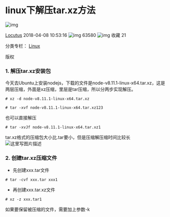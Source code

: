 # linux下解压tar.xz方法

![img](https://csdnimg.cn/release/blogv2/dist/pc/img/original.png)

[Locutus](https://blog.csdn.net/yjk13703623757) 2018-04-08 10:53:16 ![img](https://csdnimg.cn/release/blogv2/dist/pc/img/articleReadEyes.png) 63580 ![img](https://csdnimg.cn/release/blogv2/dist/pc/img/tobarCollect.png) 收藏 21

分类专栏： [Linux](https://blog.csdn.net/yjk13703623757/category_6497734.html)

版权

### 1. 解压tar.xz安装包

今天去Ubuntu上安装nodejs，下载的文件是node-v8.11.1-linux-x64.tar.xz，这是两层压缩，外面是xz压缩，里层是tar压缩，所以分两步实现解压。

```
# xz -d node-v8.11.1-linux-x64.tar.xz

# tar -xvf node-v8.11.1-linux-x64.tar.xz123
```

也可以直接解压

```
# tar -xvJf node-v8.11.1-linux-x64.tar.xz1
```

tar.xz格式的压缩包大小比.tar要小，但是压缩解压缩时间比较长
![这里写图片描述](https://img-blog.csdn.net/20180408103718920?watermark/2/text/aHR0cHM6Ly9ibG9nLmNzZG4ubmV0L3lqazEzNzAzNjIzNzU3/font/5a6L5L2T/fontsize/400/fill/I0JBQkFCMA==/dissolve/70)

### 2. 创建tar.xz压缩文件

- 先创建xxx.tar文件

```
# tar -cvf xxx.tar xxx1
```

- 再创建xxx.tar.xz文件

```
# xz -z xxx.tar1
```

如果要保留被压缩的文件，需要加上参数-k